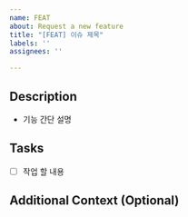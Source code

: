 ```yaml
---
name: FEAT
about: Request a new feature
title: "[FEAT] 이슈 제목"
labels: ''
assignees: ''

---
```


## Description
- 기능 간단 설명

## Tasks
- [ ] 작업 할 내용

## Additional Context (Optional)
